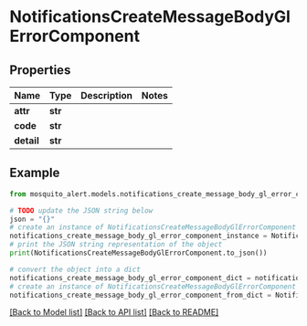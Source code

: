 # NotificationsCreateMessageBodyGlErrorComponent


## Properties

Name | Type | Description | Notes
------------ | ------------- | ------------- | -------------
**attr** | **str** |  | 
**code** | **str** |  | 
**detail** | **str** |  | 

## Example

```python
from mosquito_alert.models.notifications_create_message_body_gl_error_component import NotificationsCreateMessageBodyGlErrorComponent

# TODO update the JSON string below
json = "{}"
# create an instance of NotificationsCreateMessageBodyGlErrorComponent from a JSON string
notifications_create_message_body_gl_error_component_instance = NotificationsCreateMessageBodyGlErrorComponent.from_json(json)
# print the JSON string representation of the object
print(NotificationsCreateMessageBodyGlErrorComponent.to_json())

# convert the object into a dict
notifications_create_message_body_gl_error_component_dict = notifications_create_message_body_gl_error_component_instance.to_dict()
# create an instance of NotificationsCreateMessageBodyGlErrorComponent from a dict
notifications_create_message_body_gl_error_component_from_dict = NotificationsCreateMessageBodyGlErrorComponent.from_dict(notifications_create_message_body_gl_error_component_dict)
```
[[Back to Model list]](../README.md#documentation-for-models) [[Back to API list]](../README.md#documentation-for-api-endpoints) [[Back to README]](../README.md)


